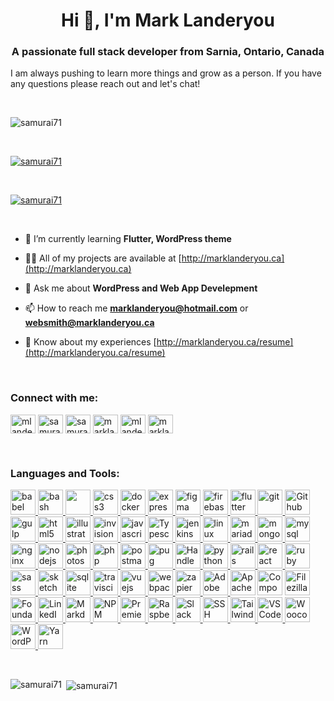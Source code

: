 <h1 align="center">Hi 👋, I'm Mark Landeryou</h1>
<h3 align="center">A passionate full stack developer from Sarnia, Ontario, Canada</h3>

<p align="left">I am always pushing to learn more things and grow as a person. If you have any questions please reach out and let's chat!</p><br>

<p align="left"> <img src="https://komarev.com/ghpvc/?username=samurai71&label=Profile%20views&color=0e75b6&style=flat" alt="samurai71" /> </p><br>

<p align="left"> <a href="https://github.com/ryo-ma/github-profile-trophy"><img src="https://github-profile-trophy.vercel.app/?username=samurai71" alt="samurai71" /></a> </p><br>

<p align="left"> <a href="https://twitter.com/samurai71" target="blank"><img src="https://img.shields.io/twitter/follow/samurai71?logo=twitter&style=for-the-badge" alt="samurai71" /></a> </p><br>

- 🌱 I’m currently learning **Flutter, WordPress theme**

- 👨‍💻 All of my projects are available at [http://marklanderyou.ca](http://marklanderyou.ca)

- 💬 Ask me about **WordPress and Web App Develepment**

- 📫 How to reach me **marklanderyou@hotmail.com** or **websmith@marklanderyou.ca**

- 📄 Know about my experiences [http://marklanderyou.ca/resume](http://marklanderyou.ca/resume)

<br><h3 align="left">Connect with me:</h3>

<p align="left">
<a href="https://codepen.io/mlanderyou" target="blank"><img align="center" src="https://cdn.jsdelivr.net/npm/simple-icons@3.0.1/icons/codepen.svg" alt="mlanderyou" height="30" width="40" /></a>
<a href="https://dev.to/samurai71" target="blank"><img align="center" src="https://cdn.jsdelivr.net/npm/simple-icons@3.0.1/icons/dev-dot-to.svg" alt="samurai71" height="30" width="40" /></a>
<a href="https://twitter.com/samurai71" target="blank"><img align="center" src="https://cdn.jsdelivr.net/npm/simple-icons@3.0.1/icons/twitter.svg" alt="samurai71" height="30" width="40" /></a>
<a href="https://linkedin.com/in/marklanderyou/" target="blank"><img align="center" src="https://cdn.jsdelivr.net/npm/simple-icons@3.0.1/icons/linkedin.svg" alt="marklanderyou/" height="30" width="40" /></a>
<a href="https://fb.com/mlanderyou" target="blank"><img align="center" src="https://cdn.jsdelivr.net/npm/simple-icons@3.0.1/icons/facebook.svg" alt="mlanderyou" height="30" width="40" /></a>
<a href="https://www.behance.net/marklanderyou" target="blank"><img align="center" src="https://cdn.jsdelivr.net/npm/simple-icons@3.0.1/icons/behance.svg" alt="marklanderyou" height="30" width="40" /></a>
</p><br>

<h3 align="left">Languages and Tools:</h3>
<p align="left"> <a href="https://babeljs.io/" target="_blank"> <img src="https://www.vectorlogo.zone/logos/babeljs/babeljs-icon.svg" alt="babel" width="40" height="40"/> </a> <a href="https://www.gnu.org/software/bash/" target="_blank"> <img src="https://www.vectorlogo.zone/logos/gnu_bash/gnu_bash-icon.svg" alt="bash" width="40" height="40"/> </a> <a href="https://getbootstrap.com" target="_blank"> <img src="https://cdn.jsdelivr.net/gh/devicons/devicon/icons/bootstrap/bootstrap-plain-wordmark.svg" width="40" height="40"/> </a> <a href="https://www.w3schools.com/css/" target="_blank"> <img src="https://cdn.jsdelivr.net/gh/devicons/devicon/icons/css3/css3-original-wordmark.svg" alt="css3" width="40" height="40"/> </a> <a href="https://www.docker.com/" target="_blank"> <img src="https://cdn.jsdelivr.net/gh/devicons/devicon/icons/docker/docker-original-wordmark.svg" alt="docker" width="40" height="40"/> </a> <a href="https://expressjs.com" target="_blank"> <img src="https://cdn.jsdelivr.net/gh/devicons/devicon/icons/express/express-original-wordmark.svg" alt="express" width="40" height="40"/> </a> <a href="https://www.figma.com/" target="_blank"> <img src="https://www.vectorlogo.zone/logos/figma/figma-icon.svg" alt="figma" width="40" height="40"/> </a> <a href="https://firebase.google.com/" target="_blank"> <img src="https://www.vectorlogo.zone/logos/firebase/firebase-icon.svg" alt="firebase" width="40" height="40"/> </a> <a href="https://flutter.dev" target="_blank"> <img src="https://www.vectorlogo.zone/logos/flutterio/flutterio-icon.svg" alt="flutter" width="40" height="40"/> </a> <a href="https://git-scm.com/" target="_blank"> <img src="https://www.vectorlogo.zone/logos/git-scm/git-scm-icon.svg" alt="git" width="40" height="40"/> </a> <a href="https://github.com/" target="_blank"> <img src="https://cdn.jsdelivr.net/gh/devicons/devicon/icons/github/github-original-wordmark.svg" alt="Github" width="40" height="40" /> </a> <a href="https://gulpjs.com" target="_blank"> <img src="https://cdn.jsdelivr.net/gh/devicons/devicon/icons/gulp/gulp-plain.svg" alt="gulp" width="40" height="40"/> </a> <a href="https://www.w3.org/html/" target="_blank"> <img src="https://cdn.jsdelivr.net/gh/devicons/devicon/icons/html5/html5-original-wordmark.svg" alt="html5" width="40" height="40"/> </a> <a href="https://www.adobe.com/in/products/illustrator.html" target="_blank"> <img src="https://www.vectorlogo.zone/logos/adobe_illustrator/adobe_illustrator-icon.svg" alt="illustrator" width="40" height="40"/> </a> <a href="https://www.invisionapp.com/" target="_blank"> <img src="https://www.vectorlogo.zone/logos/invisionapp/invisionapp-icon.svg" alt="invision" width="40" height="40"/> </a> <a href="https://developer.mozilla.org/en-US/docs/Web/JavaScript" target="_blank"> <img src="https://cdn.jsdelivr.net/gh/devicons/devicon/icons/javascript/javascript-original.svg" alt="javascript" width="40" height="40"/> </a><a href="https://www.typescriptlang.org/" target="_blank"> <img src="https://cdn.jsdelivr.net/gh/devicons/devicon/icons/typescript/typescript-original.svg" alt="Typescript" width="40" height="40"/> </a> <a href="https://www.jenkins.io" target="_blank"> <img src="https://www.vectorlogo.zone/logos/jenkins/jenkins-icon.svg" alt="jenkins" width="40" height="40"/> </a> <a href="https://www.linux.org/" target="_blank"> <img src="https://cdn.jsdelivr.net/gh/devicons/devicon/icons/linux/linux-original.svg" alt="linux" width="40" height="40"/> </a> <a href="https://mariadb.org/" target="_blank"> <img src="https://www.vectorlogo.zone/logos/mariadb/mariadb-icon.svg" alt="mariadb" width="40" height="40"/> </a> <a href="https://www.mongodb.com/" target="_blank"> <img src="https://cdn.jsdelivr.net/gh/devicons/devicon/icons/mongodb/mongodb-original-wordmark.svg" alt="mongodb" width="40" height="40"/> </a> <a href="https://www.mysql.com/" target="_blank"> <img src="https://cdn.jsdelivr.net/gh/devicons/devicon/icons/mysql/mysql-original-wordmark.svg" alt="mysql" width="40" height="40"/> </a> <a href="https://www.nginx.com" target="_blank"> <img src="https://cdn.jsdelivr.net/gh/devicons/devicon/icons/nginx/nginx-original.svg" alt="nginx" width="40" height="40"/> </a> <a href="https://nodejs.org" target="_blank"> <img src="https://cdn.jsdelivr.net/gh/devicons/devicon/icons/nodejs/nodejs-original-wordmark.svg" alt="nodejs" width="40" height="40"/> </a> <a href="https://www.photoshop.com/en" target="_blank"> <img src="https://cdn.jsdelivr.net/gh/devicons/devicon/icons/photoshop/photoshop-plain.svg" alt="photoshop" width="40" height="40"/> </a> <a href="https://www.php.net" target="_blank"> <img src="https://cdn.jsdelivr.net/gh/devicons/devicon/icons/php/php-original.svg" alt="php" width="40" height="40"/> </a> <a href="https://postman.com" target="_blank"> <img src="https://www.vectorlogo.zone/logos/getpostman/getpostman-icon.svg" alt="postman" width="40" height="40"/> </a> <a href="https://pugjs.org" target="_blank"> <img src="https://cdn.worldvectorlogo.com/logos/pug.svg" alt="pug" width="40" height="40"/> </a> <a href="https://handlebarsjs.com/" target="_blank"> <img src="https://cdn.jsdelivr.net/gh/devicons/devicon/icons/handlebars/handlebars-original-wordmark.svg" alt="Handlebars" width="40" height="40" /> </a> <a href="https://www.python.org" target="_blank"> <img src="https://cdn.jsdelivr.net/gh/devicons/devicon/icons/python/python-original-wordmark.svg" alt="python" width="40" height="40"/> </a> <a href="https://rubyonrails.org" target="_blank"> <img src="https://cdn.jsdelivr.net/gh/devicons/devicon/icons/rails/rails-plain-wordmark.svg" alt="rails" width="40" height="40"/> </a> <a href="https://reactjs.org/" target="_blank"> <img src="https://cdn.jsdelivr.net/gh/devicons/devicon/icons/react/react-original-wordmark.svg" alt="react" width="40" height="40"/> </a> <a href="https://www.ruby-lang.org/en/" target="_blank"> <img src="https://cdn.jsdelivr.net/gh/devicons/devicon/icons/ruby/ruby-original-wordmark.svg" alt="ruby" width="40" height="40"/> </a> <a href="https://sass-lang.com" target="_blank"> <img src="https://cdn.jsdelivr.net/gh/devicons/devicon/icons/sass/sass-original.svg" alt="sass" width="40" height="40"/> </a> <a href="https://www.sketch.com/" target="_blank"> <img src="https://www.vectorlogo.zone/logos/sketchapp/sketchapp-icon.svg" alt="sketch" width="40" height="40"/> </a> <a href="https://www.sqlite.org/" target="_blank"> <img src="https://www.vectorlogo.zone/logos/sqlite/sqlite-icon.svg" alt="sqlite" width="40" height="40"/> </a> <a href="https://travis-ci.org" target="_blank"> <img src="https://www.vectorlogo.zone/logos/travis-ci/travis-ci-icon.svg" alt="travisci" width="40" height="40"/> </a> <a href="https://vuejs.org/" target="_blank"> <img src="https://cdn.jsdelivr.net/gh/devicons/devicon/icons/vuejs/vuejs-original-wordmark.svg" alt="vuejs" width="40" height="40"/> </a> <a href="https://webpack.js.org" target="_blank"> <img src="https://cdn.jsdelivr.net/gh/devicons/devicon/icons/webpack/webpack-original-wordmark.svg" alt="webpack" width="40" height="40"/> </a> <a href="https://zapier.com" target="_blank"> <img src="https://www.vectorlogo.zone/logos/zapier/zapier-icon.svg" alt="zapier" width="40" height="40"/> </a> <a href="https://www.adobe.com/products/aftereffects/" target="_blank"> <img src="https://cdn.jsdelivr.net/gh/devicons/devicon/icons/aftereffects/aftereffects-original.svg" alt="Adobe AfterEffects" width="40" height="40"/> </a> <a href="https://httpd.apache.org/" target="_blank"> <img src="https://cdn.jsdelivr.net/gh/devicons/devicon/icons/apache/apache-original-wordmark.svg" alt="Apache" width="40" height="40" /></a> <a href="https://getcomposer.org/" target="_blank"> <img src="https://cdn.jsdelivr.net/gh/devicons/devicon/icons/composer/composer-original.svg" alt="Composer" width="40" height="40" /></a> <a href="https://filezilla-project.org/" target="_blank"> <img src="https://cdn.jsdelivr.net/gh/devicons/devicon/icons/filezilla/filezilla-plain.svg" alt="Filezilla" width="40" height="40"/> </a> <a href="https://get.foundation/" target="_blank"> <img src="https://cdn.jsdelivr.net/gh/devicons/devicon/icons/foundation/foundation-original.svg" alt="Foundation" width="40" height="40" /> </a> <a href="https://linkedin.com" target="_blank"> <img src="https://cdn.jsdelivr.net/gh/devicons/devicon/icons/linkedin/linkedin-original.svg" alt="LinkedIn" width="40" height="40" /> </a> <a href="https://daringfireball.net/projects/markdown/" target="_blank"> <img src="https://cdn.jsdelivr.net/gh/devicons/devicon/icons/markdown/markdown-original.svg" alt="Markdown" width="40" height="40" /> </a> <a href="https://www.npmjs.com/" target="_blank"> <img src="https://cdn.jsdelivr.net/gh/devicons/devicon/icons/npm/npm-original-wordmark.svg" alt="NPM" width="40" height="40"/> </a> <a href="https://www.adobe.com/products/premiere.html" target="_blank"> <img src="https:///cdn.jsdelivr.net/gh/devicons/devicon/icons/premierepro/premierepro-original.svg" alt="Premiere Pro" width="40" height="40" /> </a>  <a href="[https://www.raspberrypi.com/" target="_blank"> <img src="https://cdn.jsdelivr.net/gh/devicons/devicon/icons/raspberrypi/raspberrypi-original.svg" alt="RaspberryPi" width="40" height="40" /> </a> <a href="https://slack.com" target="_blank"> <img src="https://cdn.jsdelivr.net/gh/devicons/devicon/icons/slack/slack-original.svg" alt="Slack" width="40" height="40"/> </a> <a href="https://ssh.com" target="_blank"> <img src="https://cdn.jsdelivr.net/gh/devicons/devicon/icons/ssh/ssh-original-wordmark.svg" alt="SSH" width="40" height="40"/> </a> <a href="https://tailwindcss.com" target="_blank"> <img src="https://cdn.jsdelivr.net/gh/devicons/devicon/icons/tailwindcss/tailwindcss-original-wordmark.svg" alt="TailwindCSS" width="40" height="40"/> </a> <a href="https://code.visualstudio.com" target="_blank"> <img src="https://cdn.jsdelivr.net/gh/devicons/devicon/icons/vscode/vscode-original-wordmark.svg" alt="VS Code" width="40" height="40"/> </a> <a href="https://woocommerce.com" target="_blank"> <img src="https://cdn.jsdelivr.net/gh/devicons/devicon/icons/woocommerce/woocommerce-original-wordmark.svg" alt="Woocommerce" width="40" height="40"/> </a> <a href="https://wordpress.org" target="_blank"> <img src="https://cdn.jsdelivr.net/gh/devicons/devicon/icons/wordpress/wordpress-original.svg" alt="WordPress" width="40" height="40"/> </a> <a href="https://yarnpkg.com" target="_blank"> <img src="https://cdn.jsdelivr.net/gh/devicons/devicon/icons/yarn/yarn-original-wordmark.svg" alt="Yarn" width="40" height="40" /> </a>
<p><br>

<p><img align="left" src="https://github-readme-stats.vercel.app/api/top-langs?username=samurai71&show_icons=true&locale=en&layout=compact" alt="samurai71" /></p>

<p>&nbsp;<img align="center" src="https://github-readme-stats.vercel.app/api?username=samurai71&show_icons=true&locale=en" alt="samurai71" /></p>
